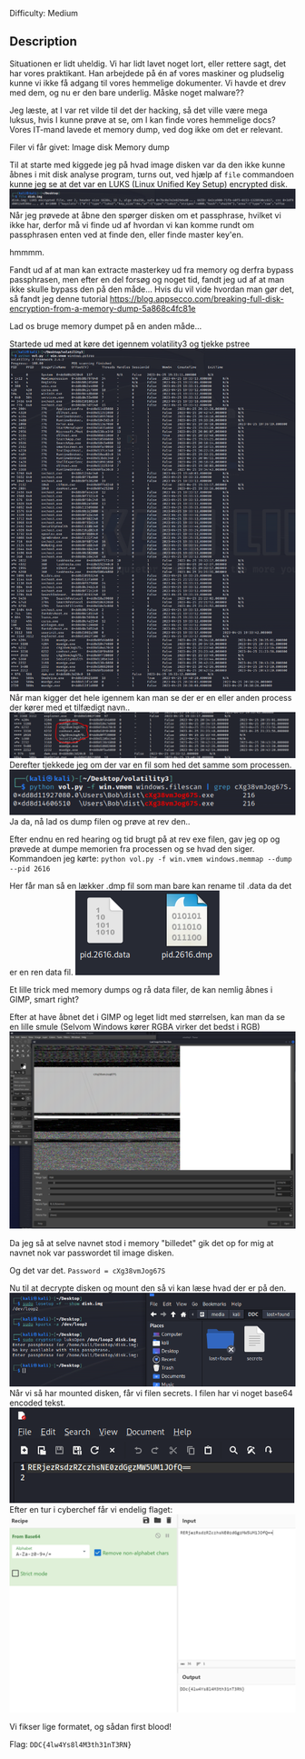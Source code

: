 Difficulty: Medium

## Description

Situationen er lidt uheldig. Vi har lidt lavet noget lort, eller rettere sagt, det har vores praktikant. Han arbejdede på én af vores maskiner og pludselig kunne vi ikke få adgang til vores hemmelige dokumenter. Vi havde et drev med dem, og nu er den bare underlig. Måske noget malware??

Jeg læste, at I var ret vilde til det der hacking, så det ville være mega luksus, hvis I kunne prøve at se, om I kan finde vores hemmelige docs? Vores IT-mand lavede et memory dump, ved dog ikke om det er relevant.

Filer vi får givet:
Image disk
Memory dump

Til at starte med kiggede jeg på hvad image disken var da den ikke kunne åbnes i mit disk analyse program, turns out, ved hjælp af `file` commandoen kunne jeg se at det var en LUKS (Linux Unified Key Setup) encrypted disk.
![file-disk.png](./file-disk.png)
Når jeg prøvede at åbne den spørger disken om et passphrase, hvilket vi ikke har, derfor må vi finde ud af hvordan vi kan komme rundt om passphrasen enten ved at finde den, eller finde master key'en.

hmmmm.

Fandt ud af at man kan extracte masterkey ud fra memory og derfra bypass passphrasen, men efter en del forsøg og noget tid, fandt jeg ud af at man ikke skulle bypass den på den måde...
Hvis du vil vide hvordan man gør det, så fandt jeg denne tutorial
https://blog.appsecco.com/breaking-full-disk-encryption-from-a-memory-dump-5a868c4fc81e

Lad os bruge memory dumpet på en anden måde...

Startede ud med at køre det igennem volatility3 og tjekke pstree
![./pstree.png](./pstree.png)
Når man kigger det hele igennem kan man se der er en eller anden process der kører med et tilfædigt navn..
![./Zoomed-tree.png](./Zoomed-tree.png)
Derefter tjekkede jeg om der var en fil som hed det samme som processen.
![./Filescan.png](./Filescan.png)
Ja da, nå lad os dump filen og prøve at rev den..

Efter endnu en red hearing og tid brugt på at rev exe filen, gav jeg op og prøvede at dumpe memorien fra processen og se hvad den siger.
Kommandoen jeg kørte:
`python vol.py -f win.vmem windows.memmap --dump --pid 2616`

Her får man så en lækker .dmp fil som man bare kan rename til .data da det er en ren data fil.
![./pid-2616.png](./pid-2616.png)

Et lille trick med memory dumps og rå data filer, de kan nemlig åbnes i GIMP, smart right?

Efter at have åbnet det i GIMP og leget lidt med størrelsen, kan man da se en lille smule
(Selvom Windows kører RGBA virker det bedst i RGB)
![./GIMP.png](./GIMP.png)

Da jeg så at selve navnet stod i memory "billedet" gik det op for mig at navnet nok var passwordet til image disken.

Og det var det.
`Password = cXg38vmJog67S`

Nu til at decrypte disken og mount den så vi kan læse hvad der er på den.
![./Decrypt+Mounting.png](./Decrypt%2BMounting.png)
Når vi så har mounted disken, får vi filen secrets.
I filen har vi noget base64 encoded tekst.
![./Secrets.png](./Secrets.png)
Efter en tur i cyberchef får vi endelig flaget:
![./Cyberchef.png](./Cyberchef.png)

Vi fikser lige formatet, og sådan first blood!

Flag: `DDC{4lw4Ys8l4M3th31nT3RN}`

